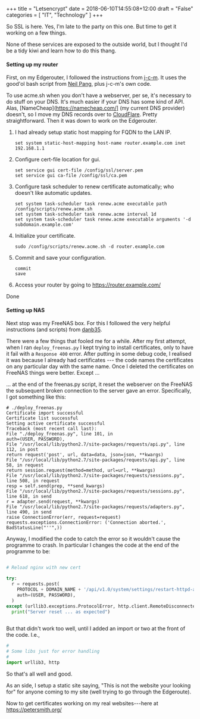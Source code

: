 +++
title = "Letsencrypt"
date = 2018-06-10T14:55:08+12:00
draft = "False"
categories = [ 
	"IT", 
	"Technology"
	]
+++

So SSL is here. Yes, I'm late to the party on this one. But time to
get it working on a few things.

None of these services are exposed to the outside world, but I thought
I'd be a tidy kiwi and learn how to do this thang.


#### Setting up my router

First, on my Edgerouter, I followed the instructions
from [j-c-m](https://github.com/j-c-m/ubnt-letsencrypt). It uses the
good'ol bash script
from [Neil Pang](https://github.com/Neilpang/acme.sh), plus j-c-m's
own code.

To use acme.sh when you don't have a webserver, per se, it's necessary
to do stuff on your DNS. It's much easier if your DNS has some kind of
API.
Alas, [NameCheap](https://namecheap.com/] (my current DNS provider)
doesn't, so I move my DNS records over
to [CloudFlare](https://dash.cloudflare.com/). Pretty straightforward.
Then it was down to work on the Edgerouter.


1.  I had already setup static host mapping for FQDN to the LAN IP.

	```
    set system static-host-mapping host-name router.example.com inet 192.168.1.1
	```

2. Configure cert-file location for gui.

	```
    set service gui cert-file /config/ssl/server.pem
    set service gui ca-file /config/ssl/ca.pem
	```

3. Configure task scheduler to renew certificate automatically; who doesn't like automatic updates.

	```
    set system task-scheduler task renew.acme executable path /config/scripts/renew.acme.sh
    set system task-scheduler task renew.acme interval 1d
    set system task-scheduler task renew.acme executable arguments '-d subdomain.example.com'
	```
4. Initialize your certificate.

	```
    sudo /config/scripts/renew.acme.sh -d router.example.com
	```


5. Commit and save your configuration.

	```
    commit
    save
	```

6.  Access your router by going to https://router.example.com/

Done

#### Setting up NAS

Next stop was my FreeNAS box. For this I followed the very helpful instructions (and scripts) from [danb35](https://github.com/danb35/deploy-freenas).

There were a few things that fooled me for a while. After my first attempt, when I ran `deploy_freenas.py` I kept trying to install certificates, only to have it fail with a `Response 400` error. After putting in some debug code, I realised it was because I already had certificates --- the code names the certificates on any particular day with the same name. Once I deleted the certificates on FreeNAS things were better. Except ...

... at the end of the freenas.py script, it reset the webserver on the FreeNAS the subsequent broken connection to the server  gave an error. Specifically, I got something like this:

```
# ./deploy_freenas.py
Certificate import successful
Certificate list successful
Setting active certificate successful
Traceback (most recent call last):
File "./deploy_freenas.py", line 101, in
auth=(USER, PASSWORD),
File "/usr/local/lib/python2.7/site-packages/requests/api.py", line 112, in post
return request('post', url, data=data, json=json, **kwargs)
File "/usr/local/lib/python2.7/site-packages/requests/api.py", line 58, in request
return session.request(method=method, url=url, **kwargs)
File "/usr/local/lib/python2.7/site-packages/requests/sessions.py", line 508, in request
resp = self.send(prep, **send_kwargs)
File "/usr/local/lib/python2.7/site-packages/requests/sessions.py", line 618, in send
r = adapter.send(request, **kwargs)
File "/usr/local/lib/python2.7/site-packages/requests/adapters.py", line 490, in send
raise ConnectionError(err, request=request)
requests.exceptions.ConnectionError: ('Connection aborted.', BadStatusLine("''",))

```

Anyway, I modified the code to catch the error so it wouldn't cause the programme to crash.  In particular I changes the code at the end of the programme to be:

```python

# Reload nginx with new cert

try:
  r = requests.post(
    PROTOCOL + DOMAIN_NAME + '/api/v1.0/system/settings/restart-httpd-all/',
    auth=(USER, PASSWORD),
  )
except (urllib3.exceptions.ProtocolError, http.client.RemoteDisconnected, requests.exceptions.ConnectionError):
  print("Server reset ... as expected")
  
```

But that didn't work too well, until I added an import or two at the front of the code. I.e.,

```python
#
# Some libs just for error handling
#
import urllib3, http
```

So that's all well and good.

As an side, I setup a static site saying, "This is not the website your looking for" for anyone coming to my site (well trying to go through the Edgeroute).

Now to get certificates working on my real websites---here at https://petersmith.org/
